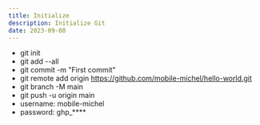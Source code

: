 ```yaml
---
title: Initialize
description: Initialize Git
date: 2023-09-08
---
```


* git init
* git add --all
* git commit -m "First commit"
* git remote add origin https://github.com/mobile-michel/hello-world.git
* git branch -M main
* git push -u origin main
* username: mobile-michel
* password: ghp_****